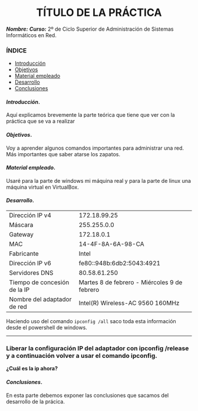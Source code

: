
<center>

# TÍTULO DE LA PRÁCTICA


</center>

***Nombre:***
***Curso:*** 2º de Ciclo Superior de Administración de Sistemas Informáticos en Red.

### ÍNDICE

+ [Introducción](#id1)
+ [Objetivos](#id2)
+ [Material empleado](#id3)
+ [Desarrollo](#id4)
+ [Conclusiones](#id5)


#### ***Introducción***. <a name="id1"></a>

Aquí explicamos brevemente la parte teórica que tiene que ver con la práctica que se va a realizar

#### ***Objetivos***. <a name="id2"></a>

Voy a aprender algunos comandos importantes para administrar una red. Más importantes que saber atarse los zapatos.

#### ***Material empleado***. <a name="id3"></a>

Usaré para la parte de windows mi máquina real y para la parte de linux una máquina virtual en VirtualBox. 

#### ***Desarrollo***. <a name="id4"></a>

|                              |                                              |
|------------------------------|----------------------------------------------|
| Dirección IP v4              | 172.18.99.25                                 |
| Máscara                      | 255.255.0.0                                  |
| Gateway                      | 172.18.0.1                                   |
| MAC                          | 14-4F-8A-6A-98-CA                            |
| Fabricante                   | Intel                                        |
| Dirección IP v6              | fe80::948b:6db2:5043:4921                    |
| Servidores DNS               | 80.58.61.250                                 |
| Tiempo de concesión de la IP | Martes 8 de febrero - Miércoles 9 de febrero |
| Nombre del adaptador de red  | Intel(R) Wireless-AC 9560 160MHz             |

Haciendo uso del comando `ipconfig /all` saco toda esta información desde el powershell de windows.

---

### Liberar la configuración IP del adaptador con ipconfig /release y a continuación volver a usar el comando ipconfig.
**¿Cuál es la ip ahora?**




#### ***Conclusiones***. <a name="id5"></a>

En esta parte debemos exponer las conclusiones que sacamos del desarrollo de la prácica.